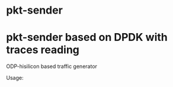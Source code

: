 # pkt-sender
# pkt-sender based on DPDK with traces reading

ODP-hisilicon based traffic generator

Usage:

